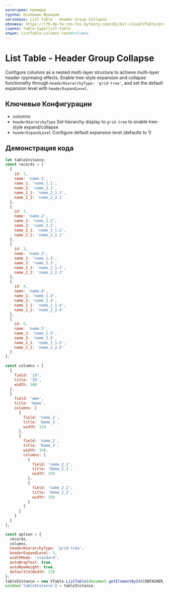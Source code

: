 ```yaml
---
категория: примеры
группа: Основные Функции
заголовок: List Table - Header Group Collapse
обложка: https://lf9-dp-fe-cms-tos.byteorg.com/obj/bit-cloud/VTable/preview/list-table-header-hierarchy-tree.gif
ссылка: table-type/list-table
опция: ListTable-columns-text#columns
---
```


# List Table - Header Group Collapse

Configure columns as a nested multi-layer structure to achieve multi-layer header группаing effects. Enable tree-style expansion and collapse functionality through `headerHierarchyType: 'grid-tree'`, and set the default expansion level with `headerExpandLevel`.

## Ключевые Конфигурации

- columns
- `headerHierarchyType` Set hierarchy display to `grid-tree` to enable tree-style expand/collapse
- `headerExpandLevel` Configure default expansion level (defaults to 1)

## Демонстрация кода

```javascript livedemo template=vtable
let tableInstance;
const records = [
  {
    id: 1,
    name: 'name.1',
    name_1: 'name_1.1',
    name_2: 'name_2.1',
    name_2_1: 'name_2_1.1',
    name_2_2: 'name_2_2.1'
  },
  {
    id: 2,
    name: 'name.2',
    name_1: 'name_1.2',
    name_2: 'name_2.2',
    name_2_1: 'name_2_1.2',
    name_2_2: 'name_2_2.2'
  },
  {
    id: 3,
    name: 'name.3',
    name_1: 'name_1.3',
    name_2: 'name_2.3',
    name_2_1: 'name_2_1.3',
    name_2_2: 'name_2_2.3'
  },
  {
    id: 4,
    name: 'name.4',
    name_1: 'name_1.4',
    name_2: 'name_2.4',
    name_2_1: 'name_2_1.4',
    name_2_2: 'name_2_2.4'
  },
  {
    id: 5,
    name: 'name.5',
    name_1: 'name_1.5',
    name_2: 'name_2.5',
    name_2_1: 'name_2_1.5',
    name_2_2: 'name_2_2.5'
  }
];

const columns = [
  {
    field: 'id',
    title: 'ID',
    width: 100
  },
  {
    field: 'имя',
    title: 'Name',
    columns: [
      {
        field: 'name_1',
        title: 'Name_1',
        width: 120
      },
      {
        field: 'name_2',
        title: 'Name_2',
        width: 150,
        columns: [
          {
            field: 'name_2_1',
            title: 'Name_2_1',
            width: 150
          },
          {
            field: 'name_2_2',
            title: 'Name_2_2',
            width: 150
          }
        ]
      }
    ]
  }
];

const option = {
  records,
  columns,
  headerHierarchyType: 'grid-tree',
  headerExpandLevel: 3,
  widthMode: 'standard',
  autoWrapText: true,
  autoRowHeight: true,
  defaultColWidth: 150
};
tableInstance = new VTable.ListTable(document.getElementById(CONTAINER_ID), option);
window['tableInstance'] = tableInstance;
```
